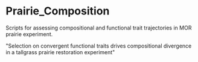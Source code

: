 # Prairie_Composition
Scripts for assessing compositional and functional trait trajectories in MOR prairie experiment.

"Selection on convergent functional traits drives compositional divergence in a tallgrass prairie restoration experiment"
